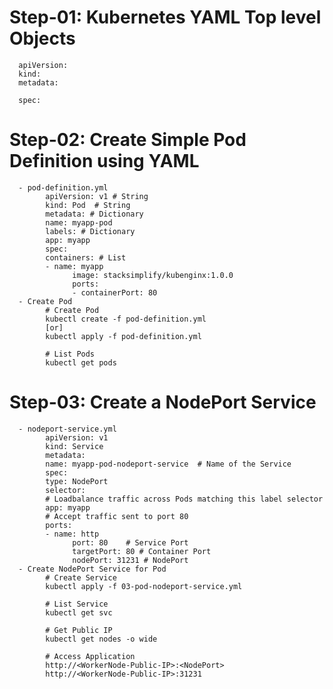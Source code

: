 # Step-01: Kubernetes YAML Top level Objects
      apiVersion:
      kind:
      metadata:
      
      spec:
# Step-02: Create Simple Pod Definition using YAML
      - pod-definition.yml
            apiVersion: v1 # String
            kind: Pod  # String
            metadata: # Dictionary
            name: myapp-pod
            labels: # Dictionary 
            app: myapp         
            spec:
            containers: # List
            - name: myapp
                  image: stacksimplify/kubenginx:1.0.0
                  ports:
                  - containerPort: 80
      - Create Pod
            # Create Pod
            kubectl create -f pod-definition.yml
            [or]
            kubectl apply -f pod-definition.yml

            # List Pods
            kubectl get pods
# Step-03: Create a NodePort Service
      - nodeport-service.yml
            apiVersion: v1
            kind: Service
            metadata:
            name: myapp-pod-nodeport-service  # Name of the Service
            spec:
            type: NodePort
            selector:
            # Loadbalance traffic across Pods matching this label selector
            app: myapp
            # Accept traffic sent to port 80    
            ports: 
            - name: http
                  port: 80    # Service Port
                  targetPort: 80 # Container Port
                  nodePort: 31231 # NodePort
      - Create NodePort Service for Pod
            # Create Service
            kubectl apply -f 03-pod-nodeport-service.yml

            # List Service
            kubectl get svc

            # Get Public IP
            kubectl get nodes -o wide

            # Access Application
            http://<WorkerNode-Public-IP>:<NodePort>
            http://<WorkerNode-Public-IP>:31231